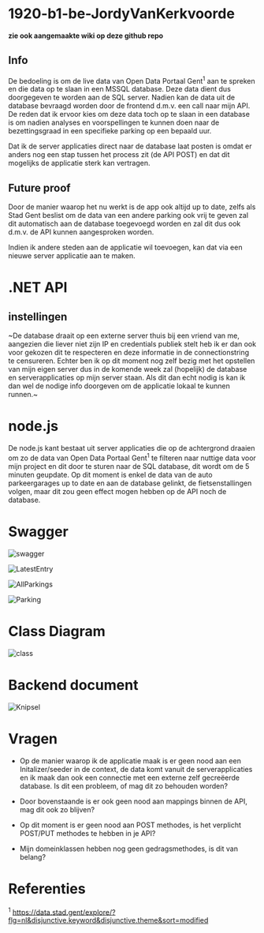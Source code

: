 # 1920-b1-be-JordyVanKerkvoorde
__zie ook aangemaakte wiki op deze github repo__
## Info
De bedoeling is om de live data van Open Data Portaal Gent<sup>1</sup> aan te spreken en die data op te slaan in een MSSQL database.
Deze data dient dus doorgegeven te worden aan de SQL server. Nadien kan de data uit de database bevraagd worden door de frontend d.m.v. een call naar mijn API.
De reden dat ik ervoor kies om deze data toch op te slaan in een database is om nadien analyses en voorspellingen te kunnen doen naar de bezettingsgraad in een specifieke parking op een bepaald uur.

Dat ik de server applicaties direct naar de database laat posten is omdat er anders nog een stap tussen het process zit (de API POST) en dat dit mogelijks de applicatie sterk kan vertragen. 

## Future proof
Door de manier waarop het nu werkt is de app ook altijd up to date, zelfs als Stad Gent beslist om de data van een andere parking ook vrij te geven zal dit automatisch aan de database toegevoegd worden en zal dit dus ook d.m.v. de API kunnen aangesproken worden.

Indien ik andere steden aan de applicatie wil toevoegen, kan dat via een nieuwe server applicatie aan te maken.

# .NET API
## instellingen
~De database draait op een externe server thuis bij een vriend van me, aangezien die liever niet zijn IP en credentials publiek stelt heb ik er dan ook voor gekozen dit te respecteren en deze informatie in de connectionstring te censureren. Echter ben ik op dit moment nog zelf bezig met het opstellen van mijn eigen server dus in de komende week zal (hopelijk) de database en serverapplicaties op mijn server staan. Als dit dan echt nodig is kan ik dan wel de nodige info doorgeven om de applicatie lokaal te kunnen runnen.~

# node.js
De node.js kant bestaat uit server applicaties die op de achtergrond draaien om zo de data van Open Data Portaal Gent<sup>1</sup> te filteren naar nuttige data voor mijn project en dit door te sturen naar de SQL database, dit wordt om de 5 minuten geupdate. Op dit moment is enkel de data van de auto parkeergarages up to date en aan de database gelinkt, de fietsenstallingen volgen, maar dit zou geen effect mogen hebben op de API noch de database.

# Swagger
![swagger](https://user-images.githubusercontent.com/44192604/77856215-eddf9300-71f5-11ea-8e77-49558436736d.PNG)

![LatestEntry](https://user-images.githubusercontent.com/44192604/77856222-f89a2800-71f5-11ea-86f0-26ca69195839.PNG)

![AllParkings](https://user-images.githubusercontent.com/44192604/77856225-02239000-71f6-11ea-9776-9449e8b18e66.PNG)

![Parking](https://user-images.githubusercontent.com/44192604/77856229-0a7bcb00-71f6-11ea-9bb6-ff2e936a66f7.PNG)

# Class Diagram
![class](https://user-images.githubusercontent.com/44192604/77858683-410d1200-7205-11ea-89ea-a27c055c7c1f.PNG)

# Backend document

![Knipsel](https://user-images.githubusercontent.com/44192604/77860533-3146fb00-7210-11ea-8662-1a1b6b8cef26.PNG)


# Vragen
 - Op de manier waarop ik de applicatie maak is er geen nood aan een Initalizer/seeder in de context, de data komt vanuit de serverapplicaties en ik maak dan ook een connectie met een externe zelf gecreëerde database. Is dit een probleem, of mag dit zo behouden worden?

- Door bovenstaande is er ook geen nood aan mappings binnen de API, mag dit ook zo blijven?

- Op dit moment is er geen nood aan POST methodes, is het verplicht POST/PUT methodes te hebben in je API?

- Mijn domeinklassen hebben nog geen gedragsmethodes, is dit van belang?




# Referenties
<sup>1</sup> https://data.stad.gent/explore/?flg=nl&disjunctive.keyword&disjunctive.theme&sort=modified
